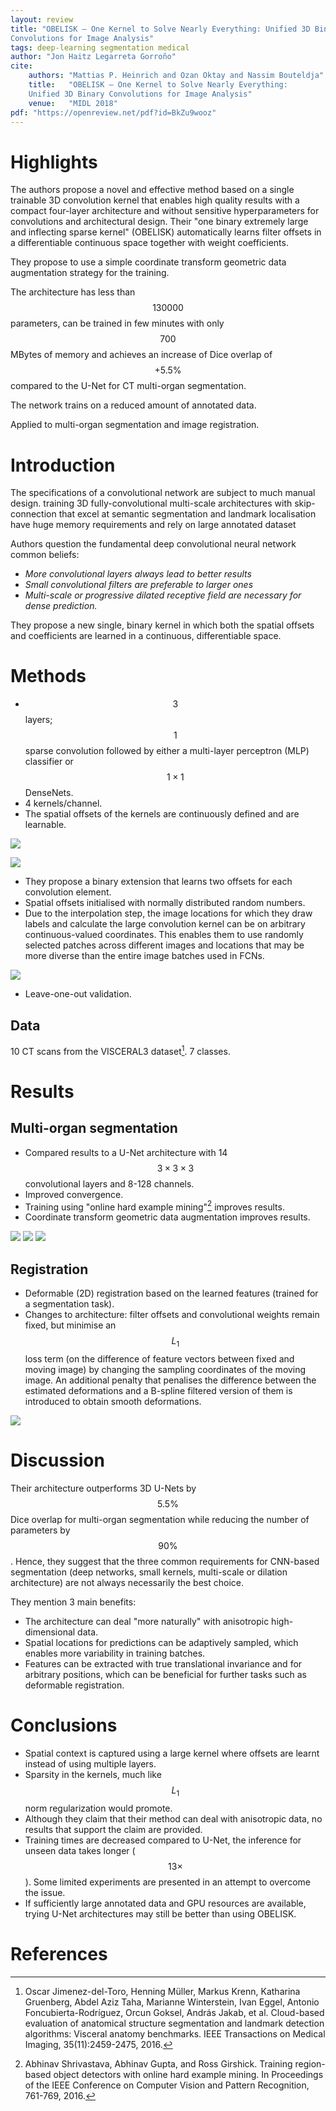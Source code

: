 ```yaml
---
layout: review
title: "OBELISK – One Kernel to Solve Nearly Everything: Unified 3D Binary
Convolutions for Image Analysis"
tags: deep-learning segmentation medical
author: "Jon Haitz Legarreta Gorroño"
cite:
    authors: "Mattias P. Heinrich and Ozan Oktay and Nassim Bouteldja"
    title:   "OBELISK – One Kernel to Solve Nearly Everything:
    Unified 3D Binary Convolutions for Image Analysis"
    venue:   "MIDL 2018"
pdf: "https://openreview.net/pdf?id=BkZu9wooz"
---
```



# Highlights

The authors propose a novel and effective method based on a single trainable 3D
convolution kernel that enables high quality results with a compact four-layer
architecture and without sensitive hyperparameters for convolutions and
architectural design. Their "one binary extremely large and inflecting sparse
kernel" (OBELISK) automatically learns filter offsets in a differentiable
continuous space together with weight coefficients.

They propose to use a simple coordinate transform geometric data augmentation
strategy for the training.

The architecture has less than $$130000$$ parameters, can be trained in few
minutes with only $$700$$ MBytes of memory and achieves an increase of Dice
overlap of $$+5.5\%$$ compared to the U-Net for CT multi-organ segmentation.

The network trains on a reduced amount of annotated data.

Applied to multi-organ segmentation and image registration.


# Introduction

The specifications of a convolutional network are subject to much manual
design.
training
3D fully-convolutional multi-scale architectures with skip-connection that
excel at semantic segmentation and landmark localisation have huge memory
requirements and rely on large annotated dataset

Authors question the fundamental deep convolutional neural network common
beliefs:
- *More convolutional layers always lead to better results*
- *Small convolutional filters are preferable to larger ones*
- *Multi-scale or progressive dilated receptive field are necessary for dense
 prediction.*

They propose a new single, binary kernel in which both the spatial offsets and
coefficients are learned in a continuous, differentiable space.


# Methods

- $$3$$ layers; $$1$$ sparse convolution followed by either a multi-layer
perceptron (MLP) classifier or $$1 \times 1$$ DenseNets.
- 4 kernels/channel.
- The spatial offsets of the kernels are continuously defined and are
learnable.

![](/article/images/OBELISK/Classical_convlayer_output_computation.jpg)

![](/article/images/OBELISK/OBELISK_convlayer_output_computation.jpg)

- They propose a binary extension that learns two offsets for each convolution
element.
- Spatial offsets initialised with normally distributed random numbers.
- Due to the interpolation step, the image locations for which they draw labels
and calculate the large convolution kernel can be on arbitrary
continuous-valued coordinates. This enables them to use randomly selected
patches across different images and locations that may be more diverse than the
entire image batches used in FCNs.

![](/article/images/OBELISK/Architecture.jpg)

- Leave-one-out validation.

## Data

10 CT scans from the VISCERAL3 dataset[^1]. 7 classes.


# Results

## Multi-organ segmentation

- Compared results to a U-Net architecture with 14 $$3 \times 3 \times 3$$
convolutional layers and 8-128 channels.
- Improved convergence.
- Training using "online hard example mining"[^2]
improves results.
- Coordinate transform geometric data augmentation improves results.

![](/article/images/OBELISK/Segmentation_result.jpg)
![](/article/images/OBELISK/Segmentation_result_Dice_plots.jpg)
![](/article/images/OBELISK/Segmentation_result_Dice_scores.jpg)

## Registration

- Deformable (2D) registration based on the learned features (trained for a
segmentation task).
- Changes to architecture: filter offsets and convolutional weights remain
fixed, but minimise an $$L_1$$ loss term (on the difference of feature vectors
between fixed and moving image) by changing the sampling coordinates of the
moving image. An additional penalty that penalises the difference between the
estimated deformations and a B-spline filtered version of them is introduced to
obtain smooth deformations.

![](/article/images/OBELISK/Registration_result.jpg)


# Discussion
Their architecture outperforms 3D U-Nets by $$5.5\%$$ Dice overlap for
multi-organ segmentation while reducing the number of parameters by $$90\%$$.
Hence, they suggest that the three common requirements for CNN-based
segmentation (deep networks, small kernels, multi-scale or dilation
architecture) are not always necessarily the best choice.

They mention 3 main benefits:
- The architecture can deal "more naturally" with anisotropic high-dimensional
data.
- Spatial locations for predictions can be adaptively sampled, which enables
more variability in training batches.
- Features can be extracted with true translational invariance and for
arbitrary positions, which can be beneficial for further tasks such as
deformable registration.


# Conclusions
- Spatial context is captured using a large kernel where offsets are learnt
instead of using multiple layers.
- Sparsity in the kernels, much like $$L_1$$ norm regularization would promote.
- Although they claim that their method can deal with anisotropic data, no
results that support the claim are provided.
- Training times are decreased compared to U-Net, the inference for unseen data
takes longer ($$13\times$$). Some limited experiments are presented in an
attempt to overcome the issue.
- If sufficiently large annotated data and GPU resources are available, trying
U-Net architectures may still be better than using OBELISK.


# References
[^1]: Oscar Jimenez-del-Toro, Henning Müller, Markus Krenn, Katharina Gruenberg,
      Abdel Aziz Taha, Marianne Winterstein, Ivan Eggel, Antonio
      Foncubierta-Rodríguez, Orcun Goksel, András Jakab, et al. Cloud-based
      evaluation of anatomical structure segmentation and landmark detection
      algorithms: Visceral anatomy benchmarks. IEEE Transactions on Medical
      Imaging, 35(11):2459-2475, 2016.

[^2]: Abhinav Shrivastava, Abhinav Gupta, and Ross Girshick. Training
      region-based object detectors with online hard example mining. In
      Proceedings of the IEEE Conference on Computer Vision and Pattern
      Recognition, 761-769, 2016.
